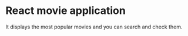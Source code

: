 
<h1>React movie application</h1>
<p>It displays the most popular movies and you can search and check them.</p>
